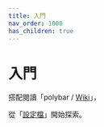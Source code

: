 ```yaml
---
title: 入門
nav_order: 1000
has_children: true
---
```


# 入門

搭配閱讀「polybar / [Wiki](https://github.com/polybar/polybar/wiki)」，

從「[設定檔](https://github.com/polybar/polybar/wiki/Configuration#bar-settings)」開始探索。
